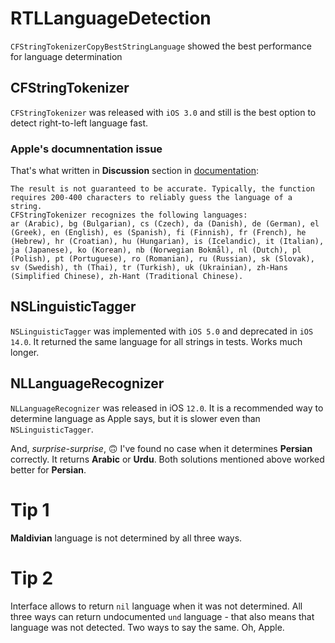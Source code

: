 # RTLLanguageDetection
`CFStringTokenizerCopyBestStringLanguage` showed the best performance for language determination

## CFStringTokenizer

`CFStringTokenizer` was released with `iOS 3.0` and still is the best option to detect right-to-left language fast.

### Apple's documnentation issue

That's what written in **Discussion** section in [documentation](https://developer.apple.com/documentation/corefoundation/1542136-cfstringtokenizercopybeststringl):

```
The result is not guaranteed to be accurate. Typically, the function requires 200-400 characters to reliably guess the language of a string.
CFStringTokenizer recognizes the following languages:
ar (Arabic), bg (Bulgarian), cs (Czech), da (Danish), de (German), el (Greek), en (English), es (Spanish), fi (Finnish), fr (French), he (Hebrew), hr (Croatian), hu (Hungarian), is (Icelandic), it (Italian), ja (Japanese), ko (Korean), nb (Norwegian Bokmål), nl (Dutch), pl (Polish), pt (Portuguese), ro (Romanian), ru (Russian), sk (Slovak), sv (Swedish), th (Thai), tr (Turkish), uk (Ukrainian), zh-Hans (Simplified Chinese), zh-Hant (Traditional Chinese).
```

## NSLinguisticTagger

`NSLinguisticTagger` was implemented with `iOS 5.0` and deprecated in `iOS 14.0`. It returned the same language for all strings in tests.
Works much longer.

## NLLanguageRecognizer

`NLLanguageRecognizer` was released in iOS `12.0`. It is a recommended way to determine language as Apple says, but it is slower even than `NSLinguisticTagger`.

And, *surprise-surprise*, 🙃 I've found no case when it determines **Persian** correctly. It returns **Arabic** or **Urdu**. Both solutions mentioned above worked better for **Persian**.

# Tip 1
**Maldivian** language is not determined by all three ways.

# Tip 2
Interface allows to return `nil` language when it was not determined.
All three ways can return undocumented `und` language - that also means that language was not detected. Two ways to say the same. Oh, Apple.
